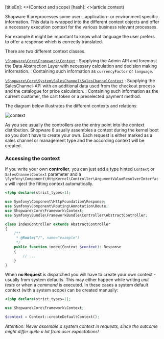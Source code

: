 [titleEn]: <>(Context and scope)
[hash]: <>(article:context)

Shopware 6 preprocesses some user-, application- or environment specific information. This data is wrapped into the different context objects and offer a necessary execution context for the various business relevant processes.

For example it might be important to know what language the user prefers to offer a response which is correctly translated. 

There are two different context classes. 

[`\Shopware\Core\Framework\Context`](https://github.com/shopware/platform/blob/master/src/Core/Framework/Context.php)
  : Supplying the Admin API and foremost the Data Abstraction Layer with necessary calculation and decision making information.
  : Containing such information as `currencyFactor` or `language`.
  
[`\Shopware\Core\System\SalesChannel\SalesChannelContext`](https://github.com/shopware/platform/blob/master/src/Core/System/SalesChannel/SalesChannelContext.php)
  : Supplying the SalesChannel-API with an additional data used from the checkout process and the catalogue for price calculation.
  : Containing such information as the current customer, the cart token or a preselected payment method.
  
The diagram below illustrates the different contexts and relations:

![context](./dist/context-relation.png) 

As you see usually the controllers are the entry point into the context distribution. Shopware 6 usually assembles a context during the kernel boot so you don't have to create your own. Each request is either marked as a sales channel or management type and the according context will be created.

### Accessing the context 

If you write your own **controller**, you can just add a type hinted `Context` or `SalesChannelContext` parameter and a `\Symfony\Component\HttpKernel\Controller\ArgumentValueResolverInterface` will inject the fitting context automatically.

```php
<?php declare(strict_types=1);

use Symfony\Component\HttpFoundation\Response;
use Symfony\Component\Routing\Annotation\Route;
use Shopware\Core\Framework\Context;
use Symfony\Bundle\FrameworkBundle\Controller\AbstractController;

class IndexController extends AbstractController
{
    /**
     * @Route("/", name="example")
     */
    public function index(Context $context): Response
    {
        // ...
    }
}
```

When **no Request** is dispatched you will have to create your own context - usually from system defaults. This may either happen while writing *unit tests* or when a *command* is executed. In these cases a system default context (with a system scope) can be created manually:

```php
<?php declare(strict_types=1);

use Shopware\Core\Framework\Context;

$context = Context::createDefaultContext();
``` 

*Attention: Never assemble a system context in requests, since the outcome might differ quite a lot from user expectations!*
